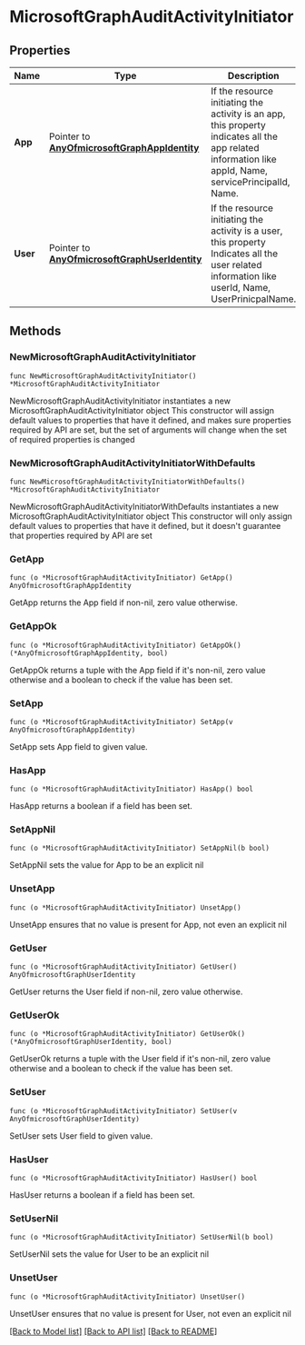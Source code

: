# MicrosoftGraphAuditActivityInitiator

## Properties

Name | Type | Description | Notes
------------ | ------------- | ------------- | -------------
**App** | Pointer to [**AnyOfmicrosoftGraphAppIdentity**](anyOf&lt;microsoft.graph.appIdentity&gt;.md) | If the resource initiating the activity is an app, this property indicates all the app related information like appId, Name, servicePrincipalId, Name. | [optional] 
**User** | Pointer to [**AnyOfmicrosoftGraphUserIdentity**](anyOf&lt;microsoft.graph.userIdentity&gt;.md) | If the resource initiating the activity is a user, this property Indicates all the user related information like userId, Name, UserPrinicpalName. | [optional] 

## Methods

### NewMicrosoftGraphAuditActivityInitiator

`func NewMicrosoftGraphAuditActivityInitiator() *MicrosoftGraphAuditActivityInitiator`

NewMicrosoftGraphAuditActivityInitiator instantiates a new MicrosoftGraphAuditActivityInitiator object
This constructor will assign default values to properties that have it defined,
and makes sure properties required by API are set, but the set of arguments
will change when the set of required properties is changed

### NewMicrosoftGraphAuditActivityInitiatorWithDefaults

`func NewMicrosoftGraphAuditActivityInitiatorWithDefaults() *MicrosoftGraphAuditActivityInitiator`

NewMicrosoftGraphAuditActivityInitiatorWithDefaults instantiates a new MicrosoftGraphAuditActivityInitiator object
This constructor will only assign default values to properties that have it defined,
but it doesn't guarantee that properties required by API are set

### GetApp

`func (o *MicrosoftGraphAuditActivityInitiator) GetApp() AnyOfmicrosoftGraphAppIdentity`

GetApp returns the App field if non-nil, zero value otherwise.

### GetAppOk

`func (o *MicrosoftGraphAuditActivityInitiator) GetAppOk() (*AnyOfmicrosoftGraphAppIdentity, bool)`

GetAppOk returns a tuple with the App field if it's non-nil, zero value otherwise
and a boolean to check if the value has been set.

### SetApp

`func (o *MicrosoftGraphAuditActivityInitiator) SetApp(v AnyOfmicrosoftGraphAppIdentity)`

SetApp sets App field to given value.

### HasApp

`func (o *MicrosoftGraphAuditActivityInitiator) HasApp() bool`

HasApp returns a boolean if a field has been set.

### SetAppNil

`func (o *MicrosoftGraphAuditActivityInitiator) SetAppNil(b bool)`

 SetAppNil sets the value for App to be an explicit nil

### UnsetApp
`func (o *MicrosoftGraphAuditActivityInitiator) UnsetApp()`

UnsetApp ensures that no value is present for App, not even an explicit nil
### GetUser

`func (o *MicrosoftGraphAuditActivityInitiator) GetUser() AnyOfmicrosoftGraphUserIdentity`

GetUser returns the User field if non-nil, zero value otherwise.

### GetUserOk

`func (o *MicrosoftGraphAuditActivityInitiator) GetUserOk() (*AnyOfmicrosoftGraphUserIdentity, bool)`

GetUserOk returns a tuple with the User field if it's non-nil, zero value otherwise
and a boolean to check if the value has been set.

### SetUser

`func (o *MicrosoftGraphAuditActivityInitiator) SetUser(v AnyOfmicrosoftGraphUserIdentity)`

SetUser sets User field to given value.

### HasUser

`func (o *MicrosoftGraphAuditActivityInitiator) HasUser() bool`

HasUser returns a boolean if a field has been set.

### SetUserNil

`func (o *MicrosoftGraphAuditActivityInitiator) SetUserNil(b bool)`

 SetUserNil sets the value for User to be an explicit nil

### UnsetUser
`func (o *MicrosoftGraphAuditActivityInitiator) UnsetUser()`

UnsetUser ensures that no value is present for User, not even an explicit nil

[[Back to Model list]](../README.md#documentation-for-models) [[Back to API list]](../README.md#documentation-for-api-endpoints) [[Back to README]](../README.md)


